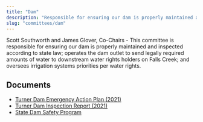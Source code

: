 ```yaml
---
title: "Dam"
description: "Responsible for ensuring our dam is properly maintained and inspected according to state law."
slug: "committees/dam"
---
```


Scott Southworth and James Glover, Co-Chairs - This committee is responsible for ensuring our dam is properly maintained and inspected according to state law; operates the dam outlet to send legally required amounts of water to downstream water rights holders on Falls Creek; and oversees irrigation systems priorities per water rights.

## Documents

- [Turner Dam Emergency Action Plan (2021)](/uploads/2022/02/Turner-Dam_300113_EmergencyActionPlan-Final-19-JUL-2021-v296.pdf)
- [Turner Dam Inspection Report (2021)](/uploads/2022/02/Turner-Dam_300113_Engr-Inspec-Rept_08162133.pdf)
- [State Dam Safety Program](https://dwr.colorado.gov/services/dam-safety)

